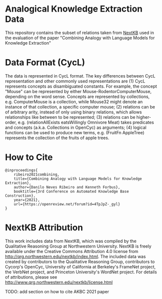 # Analogical Knowledge Extraction Data
This repository contains the subset of relations taken from [NextKB](https://www.qrg.northwestern.edu/nextkb/index.html) used in the evaluation of the paper "Combining Analogy with Language Models for Knowledge Extraction"

# Data Format (CycL)

The data is represented in CycL format. The  key  differences  between  CycL  representation  and  other  commonly  used  representations  are  (1)  CycL  represents  concepts  as  disambiguated  constants. For  example,  the concept "Mouse" can be  represented by either Mouse-RodentorComputerMouse,  depending on the word sense.  Concepts are represented by collections, e.g. ComputerMouse is a collection, while Mouse32 might denote an instance of that collection, a specific computer mouse; (2) relations can be of arbitrary arity, instead of only using binary relations, which allows relationships like between to be represented; (3) relations can be higher-order, e.g. (relationAllExists eatsWillingly Omnivore Meat) takes predicates and concepts (a.k.a. Collections in OpenCyc) as arguments; (4) logical functions can be used to produce new terms, e.g. (FruitFn AppleTree) represents the collection of the fruits of apple trees.

# How to Cite

```
@inproceedings{
    ribeiro2021combining,
    title={Combining Analogy with Language Models for Knowledge Extraction},
    author={Danilo Neves Ribeiro and Kenneth Forbus},
    booktitle={3rd Conference on Automated Knowledge Base Construction},
    year={2021},
    url={https://openreview.net/forum?id=4TpJpZ-_gyl}
}
```

# NextKB Attribution
This work includes data from NextKB, which was compiled by the Qualitative Reasoning Group at Northwestern University. NextKB is freely available under the Creative Commons Attribution 4.0 license from http://qrg.northwestern.edu/nextkb/index.html. The included data was created by contributors to the Qualitative Reasoning Group, contributors to Cycorp's OpenCyc, University of California at Berkeley's FrameNet project, the VerbNet project, and Princeton University's WordNet project. For details of attributions, please see http://www.qrg.northwestern.edu/nextkb/license.html

TODO: add section on how to cite AKBC 2021 paper